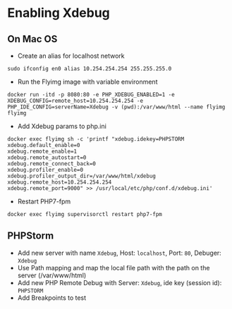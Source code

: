# Enabling Xdebug

## On Mac OS

- Create an alias for localhost network

```
sudo ifconfig en0 alias 10.254.254.254 255.255.255.0
```

- Run the Flyimg image with variable environment

```
docker run -itd -p 8080:80 -e PHP_XDEBUG_ENABLED=1 -e XDEBUG_CONFIG=remote_host=10.254.254.254 -e PHP_IDE_CONFIG=serverName=Xdebug -v (pwd):/var/www/html --name flyimg flyimg
```

- Add Xdebug params to php.ini

```
docker exec flyimg sh -c 'printf "xdebug.idekey=PHPSTORM
xdebug.default_enable=0
xdebug.remote_enable=1
xdebug.remote_autostart=0
xdebug.remote_connect_back=0
xdebug.profiler_enable=0
xdebug.profiler_output_dir=/var/www/html/xdebug
xdebug.remote_host=10.254.254.254
xdebug.remote_port=9000" >> /usr/local/etc/php/conf.d/xdebug.ini'
```

- Restart PHP7-fpm
```
docker exec flyimg supervisorctl restart php7-fpm
```

## PHPStorm

- Add new server with name `Xdebug`, Host: `localhost`, Port: `80`, Debuger: `Xdebug`
- Use Path mapping and map the local file path with the path on the server (/var/www/html)
- Add new PHP Remote Debug with Server: `Xdebug`, ide key (session id): `PHPSTORM`
- Add Breakpoints to test
